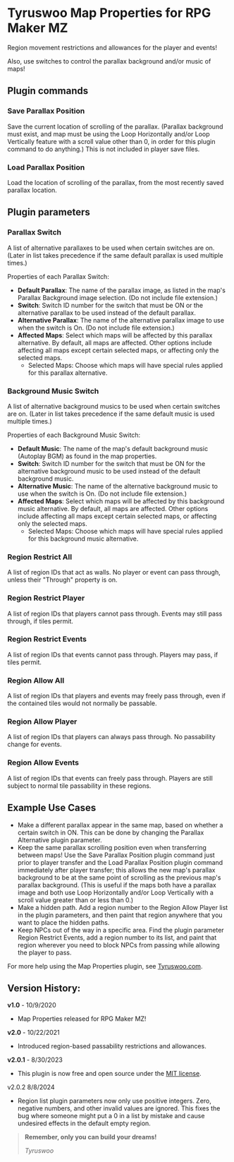# Tyruswoo Map Properties for RPG Maker MZ

Region movement restrictions and allowances for the player and events!

Also, use switches to control the parallax background and/or music of maps!

## Plugin commands

### Save Parallax Position
Save the current location of scrolling of the parallax.
(Parallax background must exist, and map must be using the Loop Horizontally
and/or Loop Vertically feature with a scroll value other than 0,
in order for this plugin command to do anything.)
This is not included in player save files.

### Load Parallax Position
Load the location of scrolling of the parallax,
from the most recently saved parallax location.

## Plugin parameters

### Parallax Switch
A list of alternative parallaxes to be used when certain switches are on.
(Later in list takes precedence if the same default parallax is used
multiple times.)

Properties of each Parallax Switch:
- **Default Parallax**: The name of the parallax image, as listed in
  the map's Parallax Background image selection. (Do not include file extension.)
- **Switch**: Switch ID number for the switch that must be ON
   or the alternative parallax to be used instead of the default parallax.
- **Alternative Parallax**: The name of the alternative parallax image to
   use when the switch is On. (Do not include file extension.)
- **Affected Maps**: Select which maps will be affected by this
   parallax alternative. By default, all maps are affected.
   Other options include affecting all maps except certain selected maps,
   or affecting only the selected maps.
    * Selected Maps: Choose which maps will have special rules
      applied for this parallax alternative.

### Background Music Switch
A list of alternative background musics to be used when certain switches are on.
(Later in list takes precedence if the same default music is used multiple times.)

Properties of each Background Music Switch:
- **Default Music**: The name of the map's default background music
  (Autoplay BGM) as found in the map properties.
- **Switch**: Switch ID number for the switch that must be ON for the 
  alternative background music to be used instead of the default background music.
- **Alternative Music**: The name of the alternative background music to use
  when the switch is On. (Do not include file extension.)
- **Affected Maps**: Select which maps will be affected by this background music
  alternative. By default, all maps are affected. Other options include affecting
  all maps except certain selected maps, or affecting only the selected maps.
    * Selected Maps: Choose which maps will have special rules applied
      for this background music alternative.

### Region Restrict All
A list of region IDs that act as walls. No player or event can pass through,
unless their "Through" property is on.

### Region Restrict Player
A list of region IDs that players cannot pass through.
Events may still pass through, if tiles permit.

### Region Restrict Events
A list of region IDs that events cannot pass through.
Players may pass, if tiles permit.

### Region Allow All
A list of region IDs that players and events may freely pass through,
even if the contained tiles would not normally be passable.

### Region Allow Player
A list of region IDs that players can always pass through.
No passability change for events.

### Region Allow Events
A list of region IDs that events can freely pass through.
Players are still subject to normal tile passability in these regions.

## Example Use Cases
- Make a different parallax appear in the same map, based on whether a
  certain switch in ON. This can be done by changing the Parallax
  Alternative plugin parameter.
- Keep the same parallax scrolling position even when transferring between
  maps! Use the Save Parallax Position plugin command just prior to player
  transfer and the Load Parallax Position plugin command immediately after
  player transfer; this allows the new map's parallax background to be at
  the same point of scrolling as the previous map's parallax background.
  (This is useful if the maps both have a parallax image and both use
  Loop Horizontally and/or Loop Vertically with a scroll value greater than
  or less than 0.)
- Make a hidden path. Add a region number to the Region Allow Player list
  in the plugin parameters, and then paint that region anywhere that you
  want to place the hidden paths.
- Keep NPCs out of the way in a specific area. Find the plugin parameter
  Region Restrict Events, add a region number to its list, and paint that
  region wherever you need to block NPCs from passing while allowing the
  player to pass.

For more help using the Map Properties plugin, see [Tyruswoo.com](https://www.tyruswoo.com).

## Version History:

**v1.0** - 10/9/2020
- Map Properties released for RPG Maker MZ!

**v2.0** - 10/22/2021
- Introduced region-based passability restrictions and allowances.

**v2.0.1** - 8/30/2023
- This plugin is now free and open source under the [MIT license](https://opensource.org/license/mit/).

v2.0.2  8/8/2024
- Region list plugin parameters now only use positive integers.
  Zero, negative numbers, and other invalid values are ignored.
  This fixes the bug where someone might put a 0 in a list by mistake
  and cause undesired effects in the default empty region.

> **Remember, only you can build your dreams!**
>
> *Tyruswoo*
